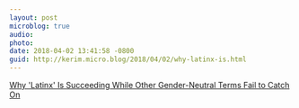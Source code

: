 ```yaml
---
layout: post
microblog: true
audio: 
photo: 
date: 2018-04-02 13:41:58 -0800
guid: http://kerim.micro.blog/2018/04/02/why-latinx-is.html
---
```

[Why 'Latinx' Is Succeeding While Other Gender-Neutral Terms Fail to Catch On](http://time.com/5191804/latinx-definition-meaning-latino-hispanic-gender-neutral/)
